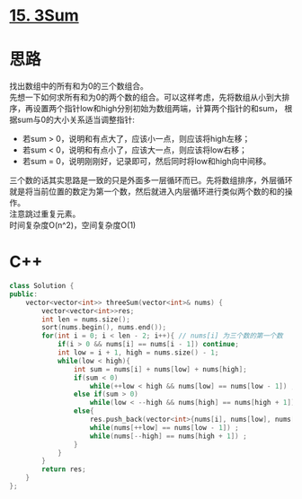 # [15. 3Sum](https://leetcode.com/problems/3sum/)
# 思路
找出数组中的所有和为0的三个数组合。  
先想一下如何求所有和为0的两个数的组合。可以这样考虑，先将数组从小到大排序，再设置两个指针low和high分别初始为数组两端，计算两个指针的和sum，
根据sum与0的大小关系适当调整指针:
* 若sum > 0，说明和有点大了，应该小一点，则应该将high左移；
* 若sum < 0，说明和有点小了，应该大一点，则应该将low右移；
* 若sum = 0，说明刚刚好，记录即可，然后同时将low和high向中间移。

三个数的话其实思路是一致的只是外面多一层循环而已。先将数组排序，外层循环就是将当前位置的数定为第一个数，然后就进入内层循环进行类似两个数的和的操作。   
注意跳过重复元素。   
时间复杂度O(n^2)，空间复杂度O(1)


# C++
``` C++
class Solution {
public:
    vector<vector<int>> threeSum(vector<int>& nums) {
        vector<vector<int>>res;
        int len = nums.size();
        sort(nums.begin(), nums.end());
        for(int i = 0; i < len - 2; i++){ // nums[i] 为三个数的第一个数
            if(i > 0 && nums[i] == nums[i - 1]) continue;
            int low = i + 1, high = nums.size() - 1;
            while(low < high){
                int sum = nums[i] + nums[low] + nums[high];
                if(sum < 0) 
                    while(++low < high && nums[low] == nums[low - 1]) ; // 不断右移low指针
                else if(sum > 0) 
                    while(low < --high && nums[high] == nums[high + 1]) ; // 不断左移high指针
                else{
                    res.push_back(vector<int>{nums[i], nums[low], nums[high]});
                    while(nums[++low] == nums[low - 1]) ;
                    while(nums[--high] == nums[high + 1]) ;
                }
            }
        }
        return res;
    }
};
```
